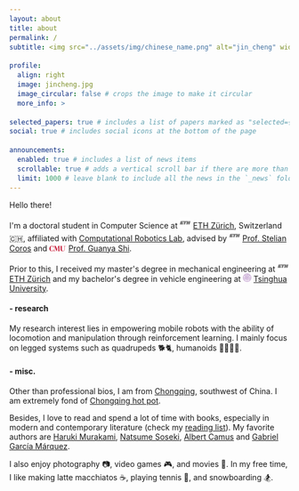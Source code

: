 ```yaml
---
layout: about
title: about
permalink: /
subtitle: <img src="../assets/img/chinese_name.png" alt="jin_cheng" width="80"/>

profile:
  align: right
  image: jincheng.jpg
  image_circular: false # crops the image to make it circular
  more_info: >

selected_papers: true # includes a list of papers marked as "selected={true}"
social: true # includes social icons at the bottom of the page

announcements:
  enabled: true # includes a list of news items
  scrollable: true # adds a vertical scroll bar if there are more than 3 news items
  limit: 1000 # leave blank to include all the news in the `_news` folder
---
```


Hello there!

I'm a doctoral student in Computer Science at <img src="../assets/img/eth_short.png" alt="eth" height="20"/> [ETH Zürich](https://ethz.ch/en.html), Switzerland 🇨🇭, affiliated with [Computational Robotics Lab](http://crl.ethz.ch/), advised by <img src="../assets/img/eth_short.png" alt="eth" height="20"/> [Prof. Stelian Coros](http://crl.ethz.ch/people/coros/index.html) and <img src="../assets/img/cmu-lettermark-r.png" alt="cmu" height="10"/> [Prof. Guanya Shi](https://www.gshi.me/).

Prior to this, I received my master's degree in mechanical engineering at <img src="../assets/img/eth_short.png" alt="eth" height="20"/> [ETH Zürich](https://ethz.ch/en.html) and my bachelor's degree in vehicle engineering at <img src="../assets/img/thu_short.png" alt="eth" height="15"/> [Tsinghua University](https://www.tsinghua.edu.cn/en/).

#### - research

My research interest lies in empowering mobile robots with the ability of locomotion and manipulation through reinforcement learning. I mainly focus on legged systems such as quadrupeds 🐕🐈, humanoids 🏃🏻💃🏻.

#### - misc.

Other than professional bios, I am from [Chongqing](https://goo.gl/maps/dJPha9VP7CFDoNqg7), southwest of China.
I am extremely fond of [Chongqing hot pot](https://en.wikipedia.org/wiki/Chongqing_hot_pot).

Besides, I love to read and spend a lot of time with books, especially in modern and contemporary literature (check my [reading list](https://jin-cheng.me/reading/)).
My favorite authors are [Haruki Murakami](https://en.wikipedia.org/wiki/Haruki_Murakami), [Natsume Soseki](https://en.wikipedia.org/wiki/Natsume_S%C5%8Dseki), [Albert Camus](https://en.wikipedia.org/wiki/Albert_Camus) and [Gabriel García Márquez](https://en.wikipedia.org/wiki/Gabriel_Garc%C3%ADa_M%C3%A1rquez).

I also enjoy photography 📷, video games 🎮, and movies 🍿. In my free time, I like making latte macchiatos ☕️, playing tennis 🎾, and snowboarding 🏂.

